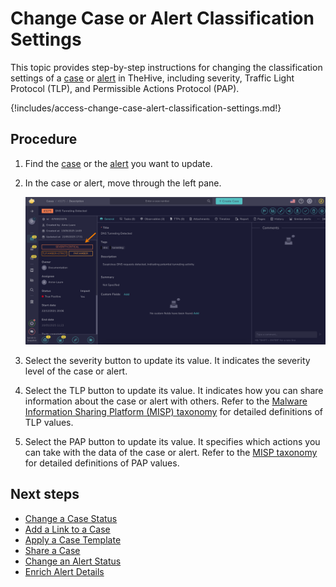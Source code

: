 # Change Case or Alert Classification Settings

This topic provides step-by-step instructions for changing the classification settings of a [case](about-cases.md) or [alert](../alerts/about-alerts.md) in TheHive, including severity, Traffic Light Protocol (TLP), and Permissible Actions Protocol (PAP).

{!includes/access-change-case-alert-classification-settings.md!}

<h2>Procedure</h2>

1. Find the [case](../cases/search-for-cases/find-a-case.md) or the [alert](../alerts/search-for-alerts/find-an-alert.md) you want to update.

2. In the case or alert, move through the left pane.

    ![Case classification settings](../../../images/user-guides/analyst-corner/cases/case-classification-settings.png)

3. Select the severity button to update its value. It indicates the severity level of the case or alert.

4. Select the TLP button to update its value. It indicates how you can share information about the case or alert with others. Refer to the [Malware Information Sharing Platform (MISP) taxonomy](https://www.misp-project.org/taxonomies.html#_tlp) for detailed definitions of TLP values.

5. Select the PAP button to update its value. It specifies which actions you can take with the data of the case or alert. Refer to the [MISP taxonomy](https://www.misp-project.org/taxonomies.html#_pap) for detailed definitions of PAP values.

<h2>Next steps</h2>

* [Change a Case Status](change-status-case.md)
* [Add a Link to a Case](./case-links/add-a-link-to-a-case.md)
* [Apply a Case Template](apply-a-case-template.md)
* [Share a Case](share-a-case.md)
* [Change an Alert Status](../alerts/change-status-alert.md)
* [Enrich Alert Details](../alerts/enrich-alert-details.md)